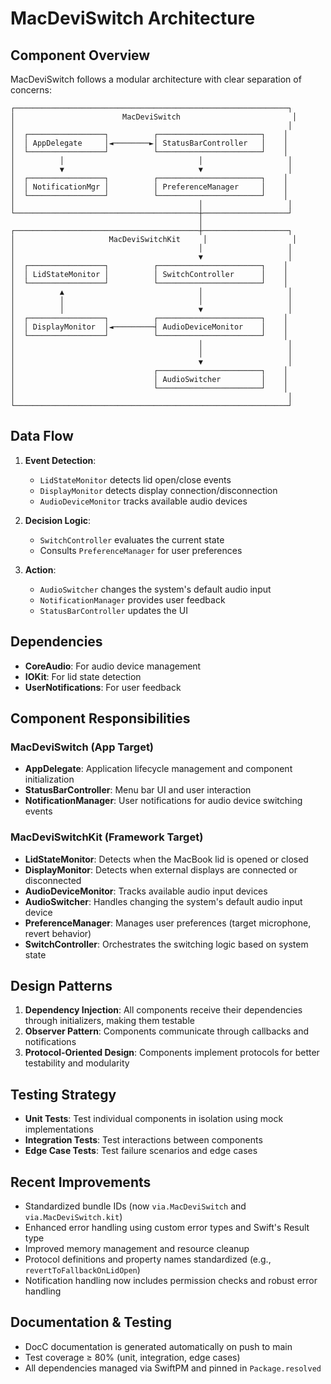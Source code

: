 # MacDeviSwitch Architecture

## Component Overview

MacDeviSwitch follows a modular architecture with clear separation of concerns:

```
┌─────────────────────────────────────────────────────────────┐
│                        MacDeviSwitch                         │
│                                                             │
│  ┌─────────────────┐          ┌───────────────────────┐    │
│  │ AppDelegate     │◄────────►│ StatusBarController   │    │
│  └─────────────────┘          └───────────────────────┘    │
│          │                              │                   │
│          ▼                              ▼                   │
│  ┌─────────────────┐          ┌───────────────────────┐    │
│  │ NotificationMgr │          │ PreferenceManager     │    │
│  └─────────────────┘          └───────────────────────┘    │
│                                         │                   │
└─────────────────────────────────────────┼───────────────────┘
                                          │
┌─────────────────────────────────────────┼───────────────────┐
│                     MacDeviSwitchKit     │                   │
│                                         │                   │
│                                         ▼                   │
│  ┌─────────────────┐          ┌───────────────────────┐    │
│  │ LidStateMonitor │          │ SwitchController      │    │
│  └─────────────────┘          └───────────────────────┘    │
│          ▲                              │                   │
│          │                              │                   │
│          │                              ▼                   │
│  ┌─────────────────┐          ┌───────────────────────┐    │
│  │ DisplayMonitor  │◄─────────┤ AudioDeviceMonitor    │    │
│  └─────────────────┘          └───────────────────────┘    │
│                                         │                   │
│                                         │                   │
│                                         ▼                   │
│                               ┌───────────────────────┐    │
│                               │ AudioSwitcher         │    │
│                               └───────────────────────┘    │
│                                                             │
└─────────────────────────────────────────────────────────────┘
```

## Data Flow

1. **Event Detection**:
   - `LidStateMonitor` detects lid open/close events
   - `DisplayMonitor` detects display connection/disconnection
   - `AudioDeviceMonitor` tracks available audio devices

2. **Decision Logic**:
   - `SwitchController` evaluates the current state
   - Consults `PreferenceManager` for user preferences

3. **Action**:
   - `AudioSwitcher` changes the system's default audio input
   - `NotificationManager` provides user feedback
   - `StatusBarController` updates the UI

## Dependencies

- **CoreAudio**: For audio device management
- **IOKit**: For lid state detection
- **UserNotifications**: For user feedback

## Component Responsibilities

### MacDeviSwitch (App Target)

- **AppDelegate**: Application lifecycle management and component initialization
- **StatusBarController**: Menu bar UI and user interaction
- **NotificationManager**: User notifications for audio device switching events

### MacDeviSwitchKit (Framework Target)

- **LidStateMonitor**: Detects when the MacBook lid is opened or closed
- **DisplayMonitor**: Detects when external displays are connected or disconnected
- **AudioDeviceMonitor**: Tracks available audio input devices
- **AudioSwitcher**: Handles changing the system's default audio input device
- **PreferenceManager**: Manages user preferences (target microphone, revert behavior)
- **SwitchController**: Orchestrates the switching logic based on system state

## Design Patterns

1. **Dependency Injection**: All components receive their dependencies through initializers, making them testable
2. **Observer Pattern**: Components communicate through callbacks and notifications
3. **Protocol-Oriented Design**: Components implement protocols for better testability and modularity

## Testing Strategy

- **Unit Tests**: Test individual components in isolation using mock implementations
- **Integration Tests**: Test interactions between components
- **Edge Case Tests**: Test failure scenarios and edge cases

## Recent Improvements

- Standardized bundle IDs (now `via.MacDeviSwitch` and `via.MacDeviSwitch.kit`)
- Enhanced error handling using custom error types and Swift's Result type
- Improved memory management and resource cleanup
- Protocol definitions and property names standardized (e.g., `revertToFallbackOnLidOpen`)
- Notification handling now includes permission checks and robust error handling

## Documentation & Testing

- DocC documentation is generated automatically on push to main
- Test coverage ≥ 80% (unit, integration, edge cases)
- All dependencies managed via SwiftPM and pinned in `Package.resolved`
